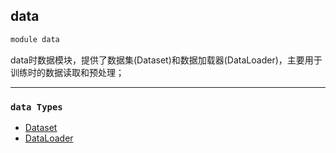 ## data

```python
module data
```
data时数据模块，提供了数据集(Dataset)和数据加载器(DataLoader)，主要用于训练时的数据读取和预处理；

---
### `data Types`
- [Dataset](Dataset.md)
- [DataLoader](DataLoader.md)